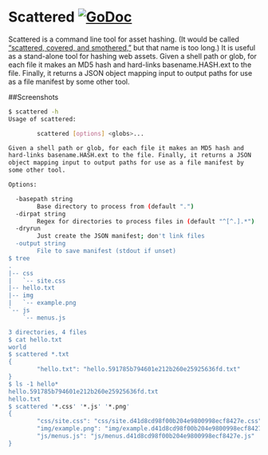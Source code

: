 # Scattered [![GoDoc](https://godoc.org/github.com/carlmjohnson/scattered?status.svg)](https://godoc.org/github.com/carlmjohnson/scattered)
Scattered is a command line tool for asset hashing. (It would be called [“scattered, covered, and smothered,”][waho] but that name is too long.) It is useful as a stand-alone tool for hashing web assets. Given a shell path or glob, for each file it makes an MD5 hash and hard-links basename.HASH.ext to the file. Finally, it returns a JSON object mapping input to output paths for use as a file manifest by some other tool.

[waho]: https://en.wikipedia.org/wiki/Waffle_House

##Screenshots
```bash
$ scattered -h
Usage of scattered:

        scattered [options] <globs>...

Given a shell path or glob, for each file it makes an MD5 hash and
hard-links basename.HASH.ext to the file. Finally, it returns a JSON
object mapping input to output paths for use as a file manifest by
some other tool.

Options:

  -basepath string
        Base directory to process from (default ".")
  -dirpat string
        Regex for directories to process files in (default "^[^.].*")
  -dryrun
        Just create the JSON manifest; don't link files
  -output string
        File to save manifest (stdout if unset)
$ tree
.
|-- css
|   `-- site.css
|-- hello.txt
|-- img
|   `-- example.png
`-- js
    `-- menus.js

3 directories, 4 files
$ cat hello.txt
world
$ scattered *.txt
{
        "hello.txt": "hello.591785b794601e212b260e25925636fd.txt"
}
$ ls -1 hello*
hello.591785b794601e212b260e25925636fd.txt
hello.txt
$ scattered '*.css' '*.js' '*.png'
{
        "css/site.css": "css/site.d41d8cd98f00b204e9800998ecf8427e.css",
        "img/example.png": "img/example.d41d8cd98f00b204e9800998ecf8427e.png",
        "js/menus.js": "js/menus.d41d8cd98f00b204e9800998ecf8427e.js"
}
```
